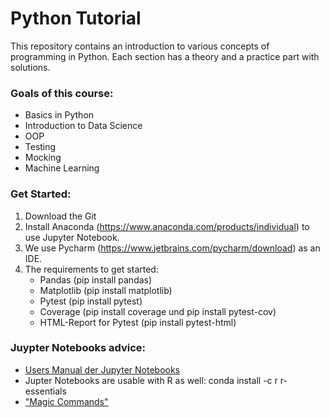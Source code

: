 # Python Tutorial

This repository contains an introduction to various concepts of programming in Python. Each section has a theory and 
a practice part with solutions.

### Goals of this course:
* Basics in Python
* Introduction to Data Science
* OOP
* Testing
* Mocking
* Machine Learning

### Get Started:

1. Download the Git
2. Install Anaconda (https://www.anaconda.com/products/individual) to use Jupyter Notebook.
3. We use Pycharm (https://www.jetbrains.com/pycharm/download) as an IDE.
4. The requirements to get started:
   - Pandas (pip install pandas)
   - Matplotlib (pip install matplotlib)
   - Pytest (pip install pytest)
   - Coverage (pip install coverage und pip install pytest-cov)
   - HTML-Report for Pytest (pip install pytest-html)

### Juypter Notebooks advice:

- [Users Manual der Jupyter Notebooks](https://jupyter.brynmawr.edu/services/public/dblank/Jupyter%20Notebook%20Users%20Manual.ipynb)
- Jupter Notebooks are usable with R as well: conda install -c r r-essentials<br>
- ["Magic Commands"](https://ipython.readthedocs.io/en/stable/interactive/magics.html)